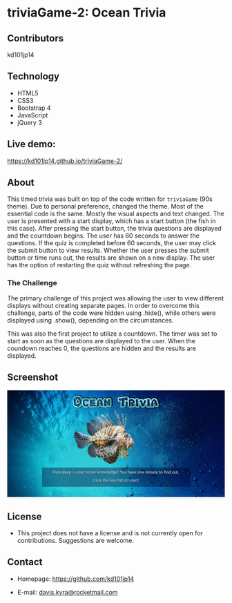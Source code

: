 # triviaGame-2: Ocean Trivia

## Contributors

kd101jp14

## Technology

* HTML5
* CSS3
* Bootstrap 4
* JavaScript
* jQuery 3

## Live demo:
https://kd101jp14.github.io/triviaGame-2/

## About

This timed trivia was built on top of the code written for `triviaGame` (90s theme). Due to personal preference, changed the theme. Most of the essential code is the same. Mostly the visual aspects and text changed. The user is presented with a start display, which has a start button (the fish in this case). After pressing the start button, the trivia questions are displayed and the countdown begins. The user has 60 seconds to answer the questions. If the quiz is completed before 60 seconds, the user may click the submit button to view results. Whether the user presses the submit button or time runs out, the results are shown on a new display. The user has the option of restarting the quiz without refreshing the page.

### The Challenge

The primary challenge of this project was allowing the user to view different displays without creating separate pages. In order to overcome this challenge, parts of the code were hidden using .hide(), while others were displayed using .show(), depending on the circumstances.

This was also the first project to utilize a countdown. The timer was set to start as soon as the questions are displayed to the user. When the coundown reaches 0, the questions are hidden and the results are displayed.

## Screenshot
![Ocean Trivia Screenshot](assets/images/OceanTriviaScreenshot.jpg)

## License

* This project does not have a license and is not currently open for contributions. Suggestions are welcome.

## Contact

* Homepage:  https://github.com/kd101jp14

* E-mail: davis.kyra@rocketmail.com
